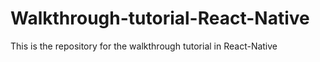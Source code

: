 # Walkthrough-tutorial-React-Native
This is the repository for the walkthrough tutorial in React-Native
